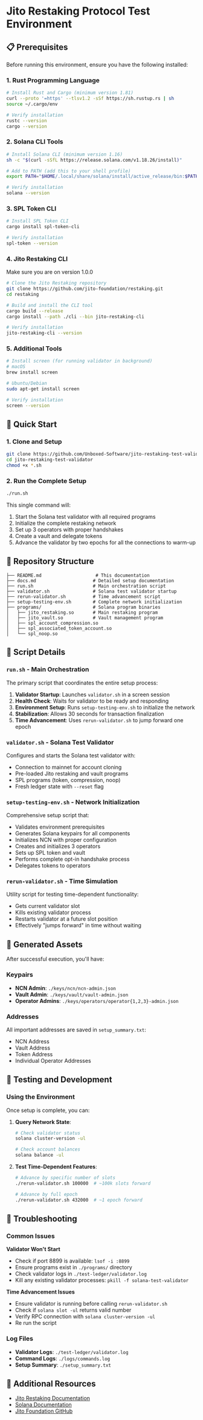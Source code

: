 # Jito Restaking Protocol Test Environment

## 📋 Prerequisites

Before running this environment, ensure you have the following installed:

### 1. Rust Programming Language

```bash
# Install Rust and Cargo (minimum version 1.81)
curl --proto '=https' --tlsv1.2 -sSf https://sh.rustup.rs | sh
source ~/.cargo/env

# Verify installation
rustc --version
cargo --version
```

### 2. Solana CLI Tools

```bash
# Install Solana CLI (minimum version 1.16)
sh -c "$(curl -sSfL https://release.solana.com/v1.18.26/install)"

# Add to PATH (add this to your shell profile)
export PATH="$HOME/.local/share/solana/install/active_release/bin:$PATH"

# Verify installation
solana --version
```

### 3. SPL Token CLI

```bash
# Install SPL Token CLI
cargo install spl-token-cli

# Verify installation
spl-token --version
```

### 4. Jito Restaking CLI

Make sure you are on version 1.0.0

```bash
# Clone the Jito Restaking repository
git clone https://github.com/jito-foundation/restaking.git
cd restaking

# Build and install the CLI tool
cargo build --release
cargo install --path ./cli --bin jito-restaking-cli

# Verify installation
jito-restaking-cli --version
```

### 5. Additional Tools

```bash
# Install screen (for running validator in background)
# macOS
brew install screen

# Ubuntu/Debian
sudo apt-get install screen

# Verify installation
screen --version
```

## 🚀 Quick Start

### 1. Clone and Setup

```bash
git clone https://github.com/Unboxed-Software/jito-restaking-test-validator.git
cd jito-restaking-test-validator
chmod +x *.sh
```

### 2. Run the Complete Setup

```bash
./run.sh
```

This single command will:

1. Start the Solana test validator with all required programs
2. Initialize the complete restaking network
3. Set up 3 operators with proper handshakes
4. Create a vault and delegate tokens
5. Advance the validator by two epochs for all the connections to warm-up

## 📁 Repository Structure

```
├── README.md                    # This documentation
├── docs.md                     # Detailed setup documentation
├── run.sh                      # Main orchestration script
├── validator.sh                # Solana test validator startup
├── rerun-validator.sh          # Time advancement script
├── setup-testing-env.sh        # Complete network initialization
├── programs/                   # Solana program binaries
│   ├── jito_restaking.so       # Main restaking program
│   ├── jito_vault.so           # Vault management program
│   ├── spl_account_compression.so
│   ├── spl_associated_token_account.so
│   └── spl_noop.so
```

## 🔧 Script Details

### `run.sh` - Main Orchestration

The primary script that coordinates the entire setup process:

1. **Validator Startup**: Launches `validator.sh` in a screen session
2. **Health Check**: Waits for validator to be ready and responding
3. **Environment Setup**: Runs `setup-testing-env.sh` to initialize the network
4. **Stabilization**: Allows 30 seconds for transaction finalization
5. **Time Advancement**: Uses `rerun-validator.sh` to jump forward one epoch

### `validator.sh` - Solana Test Validator

Configures and starts the Solana test validator with:

- Connection to mainnet for account cloning
- Pre-loaded Jito restaking and vault programs
- SPL programs (token, compression, noop)
- Fresh ledger state with `--reset` flag

### `setup-testing-env.sh` - Network Initialization

Comprehensive setup script that:

- Validates environment prerequisites
- Generates Solana keypairs for all components
- Initializes NCN with proper configuration
- Creates and initializes 3 operators
- Sets up SPL token and vault
- Performs complete opt-in handshake process
- Delegates tokens to operators

### `rerun-validator.sh` - Time Simulation

Utility script for testing time-dependent functionality:

- Gets current validator slot
- Kills existing validator process
- Restarts validator at a future slot position
- Effectively "jumps forward" in time without waiting

## 🔑 Generated Assets

After successful execution, you'll have:

### Keypairs

- **NCN Admin**: `./keys/ncn/ncn-admin.json`
- **Vault Admin**: `./keys/vault/vault-admin.json`
- **Operator Admins**: `./keys/operators/operator{1,2,3}-admin.json`

### Addresses

All important addresses are saved in `setup_summary.txt`:

- NCN Address
- Vault Address
- Token Address
- Individual Operator Addresses

## 🧪 Testing and Development

### Using the Environment

Once setup is complete, you can:

1. **Query Network State**:

   ```bash
   # Check validator status
   solana cluster-version -ul

   # Check account balances
   solana balance -ul
   ```

2. **Test Time-Dependent Features**:

   ```bash
   # Advance by specific number of slots
   ./rerun-validator.sh 100000  # ~100k slots forward

   # Advance by full epoch
   ./rerun-validator.sh 432000  # ~1 epoch forward
   ```

## 🚨 Troubleshooting

### Common Issues

**Validator Won't Start**

- Check if port 8899 is available: `lsof -i :8899`
- Ensure programs exist in `./programs/` directory
- Check validator logs in `./test-ledger/validator.log`
- Kill any existing validator processes: `pkill -f solana-test-validator`

**Time Advancement Issues**

- Ensure validator is running before calling `rerun-validator.sh`
- Check if `solana slot -ul` returns valid number
- Verify RPC connection with `solana cluster-version -ul`
- Re run the script

### Log Files

- **Validator Logs**: `./test-ledger/validator.log`
- **Command Logs**: `./logs/commands.log`
- **Setup Summary**: `./setup_summary.txt`

## 📖 Additional Resources

- [Jito Restaking Documentation](https://jito-foundation.gitbook.io/restaking)
- [Solana Documentation](https://docs.solana.com/)
- [Jito Foundation GitHub](https://github.com/jito-foundation/restaking)
